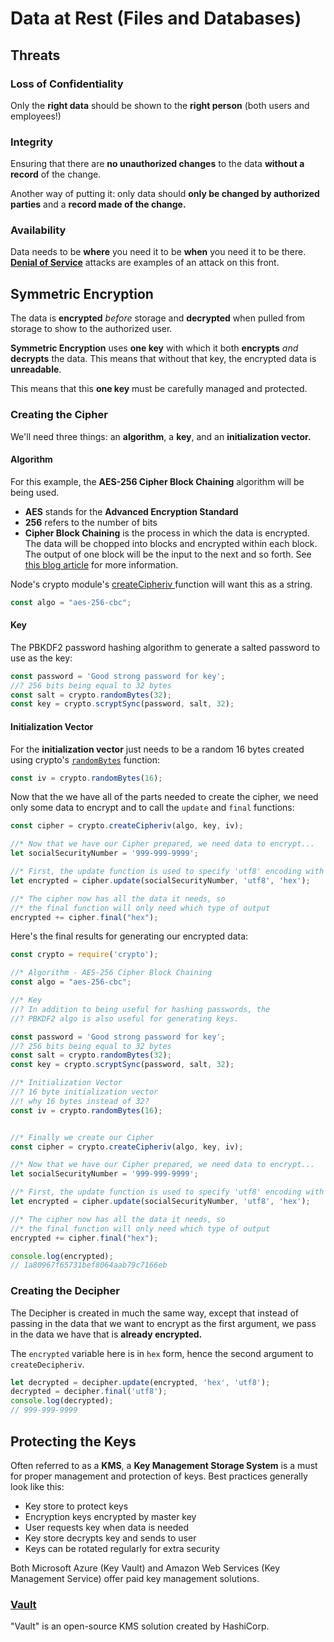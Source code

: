 # Data at Rest \(Files and Databases\)

## Threats

### Loss of Confidentiality

Only the **right data** should be shown to the **right person** \(both users and employees!\)

### Integrity

Ensuring that there are **no unauthorized changes** to the data **without a record** of the change.

Another way of putting it: only data should **only be changed by authorized parties** and a **record made of the change.**

### **Availability**

Data needs to be **where** you need it to be **when** you need it to be there. [**Denial of Service**](https://en.wikipedia.org/wiki/Denial-of-service_attack) attacks are examples of an attack on this front.

## Symmetric Encryption

The data is **encrypted** _before_ storage and **decrypted** when pulled from storage to show to the authorized user.

**Symmetric Encryption** uses **one key** with which it both **encrypts** _and_ **decrypts** the data. This means that without that key, the encrypted data is **unreadable**.

This means that this **one key** must be carefully managed and protected.

### Creating the Cipher

We'll need three things: an **algorithm**, a **key**, and an **initialization vector.**

#### Algorithm

For this example, the **AES-256 Cipher Block Chaining** algorithm will be being used. 

* **AES** stands for the **Advanced Encryption Standard**
* **256** refers to the number of bits
* **Cipher Block Chaining** is the process in which the data is encrypted. The data will be chopped into blocks and encrypted within each block. The output of one block will be the input to the next and so forth. See [this blog article](https://justinboyerwriter.com/2017/07/29/developers-guide-cryptography-basics/) for more information.

Node's crypto module's [createCipheriv ](https://nodejs.org/api/crypto.html#crypto_crypto_createcipheriv_algorithm_key_iv_options)function will want this as a string.

```javascript
const algo = "aes-256-cbc";
```

#### Key

The PBKDF2 password hashing algorithm to generate a salted password to use as the key:

```javascript
const password = 'Good strong password for key';
//? 256 bits being equal to 32 bytes
const salt = crypto.randomBytes(32);
const key = crypto.scryptSync(password, salt, 32);
```

#### Initialization Vector

For the **initialization vector** just needs to be a random 16 bytes created using crypto's [`randomBytes`](https://nodejs.org/api/crypto.html#crypto_crypto_randombytes_size_callback) function:

```javascript
const iv = crypto.randomBytes(16);
```

Now that the we have all of the parts needed to create the cipher, we need only some data to encrypt and to call the `update` and `final` functions:

```javascript
const cipher = crypto.createCipheriv(algo, key, iv);

//* Now that we have our Cipher prepared, we need data to encrypt...
let socialSecurityNumber = '999-999-9999';

//* First, the update function is used to specify 'utf8' encoding with a 'hex' output
let encrypted = cipher.update(socialSecurityNumber, 'utf8', 'hex');

//* The cipher now has all the data it needs, so
//* the final function will only need which type of output
encrypted += cipher.final("hex");

```

Here's the final results for generating our encrypted data:

```javascript
const crypto = require('crypto');

//* Algorithm - AES-256 Cipher Block Chaining
const algo = "aes-256-cbc";

//* Key
//? In addition to being useful for hashing passwords, the
//? PBKDF2 algo is also useful for generating keys.

const password = 'Good strong password for key';
//? 256 bits being equal to 32 bytes
const salt = crypto.randomBytes(32);
const key = crypto.scryptSync(password, salt, 32);

//* Initialization Vector
//? 16 byte initialization vector  
//! why 16 bytes instead of 32?
const iv = crypto.randomBytes(16);


//* Finally we create our Cipher
const cipher = crypto.createCipheriv(algo, key, iv);

//* Now that we have our Cipher prepared, we need data to encrypt...
let socialSecurityNumber = '999-999-9999';

//* First, the update function is used to specify 'utf8' encoding with a 'hex' output
let encrypted = cipher.update(socialSecurityNumber, 'utf8', 'hex');

//* The cipher now has all the data it needs, so
//* the final function will only need which type of output
encrypted += cipher.final("hex");

console.log(encrypted);
// 1a80967f65731bef8064aab79c7166eb
```

### Creating the Decipher

The Decipher is created in much the same way, except that instead of passing in the data that we want to encrypt as the first argument, we pass in the data we have that is **already encrypted.** 

The `encrypted` variable here is in `hex` form, hence the second argument to `createDecipheriv`.

```javascript
let decrypted = decipher.update(encrypted, 'hex', 'utf8');
decrypted = decipher.final('utf8');
console.log(decrypted);
// 999-999-9999
```

## Protecting the Keys

Often referred to as a **KMS**, a **Key Management Storage System** is a must for proper management and protection of keys. Best practices generally look like this:

* Key store to protect keys
* Encryption keys encrypted by master key
* User requests key when data is needed
* Key store decrypts key and sends to user
* Keys can be rotated regularly for extra security

Both Microsoft Azure \(Key Vault\) and Amazon Web Services \(Key Management Service\) offer paid key management solutions.

### [Vault](https://www.vaultproject.io/)

"Vault" is an open-source KMS solution created by HashiCorp.

